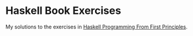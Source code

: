 # Haskell Book Exercises

My solutions to the exercises in [Haskell Programming From First Principles](http://haskellbook.com/).

